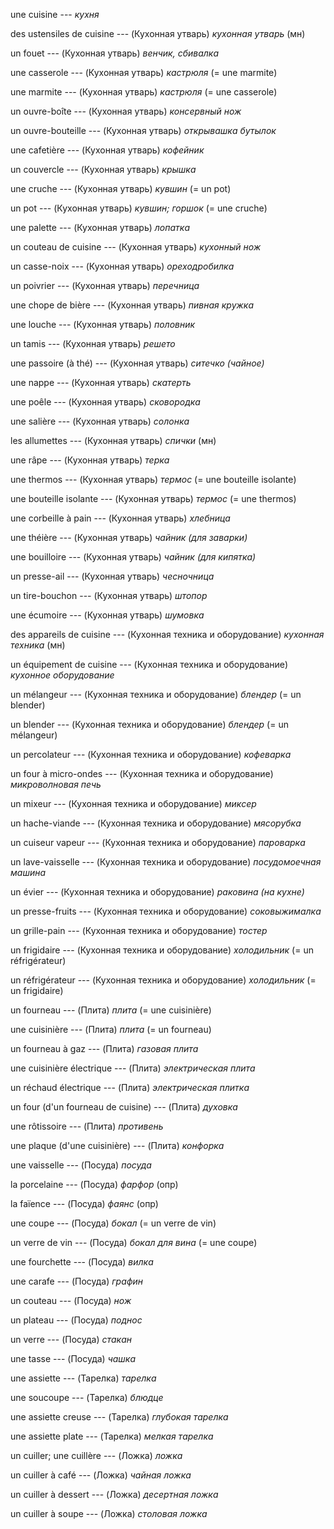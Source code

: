 une cuisine --- *кухня*



des ustensiles de cuisine --- (Кухонная утварь)
*кухонная утварь*
(мн)



un fouet --- (Кухонная утварь)
*венчик, сбивалка*



une casserole --- (Кухонная утварь)
*кастрюля*
(= une marmite)



une marmite --- (Кухонная утварь)
*кастрюля*
(= une casserole)



un ouvre-boîte --- (Кухонная утварь)
*консервный нож*



un ouvre-bouteille --- (Кухонная утварь)
*открывашка бутылок*



une cafetière --- (Кухонная утварь)
*кофейник*



un couvercle --- (Кухонная утварь)
*крышка*



une cruche --- (Кухонная утварь)
*кувшин*
(= un pot)



un pot --- (Кухонная утварь)
*кувшин; горшок*
(= une cruche)



une palette --- (Кухонная утварь)
*лопатка*



un couteau de cuisine --- (Кухонная утварь)
*кухонный нож*



un casse-noix --- (Кухонная утварь)
*ореходробилка*



un poivrier --- (Кухонная утварь)
*перечница*



une chope de bière --- (Кухонная утварь)
*пивная кружка*



une louche --- (Кухонная утварь)
*половник*



un tamis --- (Кухонная утварь)
*решето*



une passoire (à thé) --- (Кухонная утварь)
*ситечко (чайное)*



une nappe --- (Кухонная утварь)
*скатерть*



une poêle --- (Кухонная утварь)
*сковородка*



une salière --- (Кухонная утварь)
*солонка*



les allumettes --- (Кухонная утварь)
*спички*
(мн)



une râpe --- (Кухонная утварь)
*терка*



une thermos --- (Кухонная утварь)
*термос*
(= une bouteille isolante)



une bouteille isolante --- (Кухонная утварь)
*термос*
(= une thermos)



une corbeille à pain --- (Кухонная утварь)
*хлебница*



une théière --- (Кухонная утварь)
*чайник (для заварки)*



une bouilloire --- (Кухонная утварь)
*чайник (для кипятка)*



un presse-ail --- (Кухонная утварь)
*чесночница*



un tire-bouchon --- (Кухонная утварь)
*штопор*



une écumoire --- (Кухонная утварь)
*шумовка*



des appareils de cuisine --- (Кухонная техника и оборудование)
*кухонная техника*
(мн)



un équipement de cuisine --- (Кухонная техника и оборудование)
*кухонное оборудование*



un mélangeur --- (Кухонная техника и оборудование)
*блендер*
(= un blender)



un blender --- (Кухонная техника и оборудование)
*блендер*
(= un mélangeur)



un percolateur --- (Кухонная техника и оборудование)
*кофеварка*



un four à micro-ondes --- (Кухонная техника и оборудование)
*микроволновая печь*



un mixeur --- (Кухонная техника и оборудование)
*миксер*



un hache-viande --- (Кухонная техника и оборудование)
*мясорубка*



un cuiseur vapeur --- (Кухонная техника и оборудование)
*пароварка*



un lave-vaisselle --- (Кухонная техника и оборудование)
*посудомоечная машина*



un évier --- (Кухонная техника и оборудование)
*раковина (на кухне)*



un presse-fruits --- (Кухонная техника и оборудование)
*соковыжималка*



un grille-pain --- (Кухонная техника и оборудование)
*тостер*



un frigidaire --- (Кухонная техника и оборудование)
*холодильник*
(= un réfrigérateur)



un réfrigérateur --- (Кухонная техника и оборудование)
*холодильник*
(= un frigidaire)



un fourneau --- (Плита)
*плита*
(= une cuisinière)



une cuisinière --- (Плита)
*плита*
(= un fourneau)



un fourneau à gaz --- (Плита)
*газовая плита*



une cuisinière électrique --- (Плита)
*электрическая плита*



un réchaud électrique --- (Плита)
*электрическая плитка*



un four (d'un fourneau de cuisine) --- (Плита)
*духовка*



une rôtissoire --- (Плита)
*противень*



une plaque (d'une cuisinière) --- (Плита)
*конфорка*



une vaisselle --- (Посуда)
*посуда*



la porcelaine --- (Посуда)
*фарфор*
(опр)



la faïence --- (Посуда)
*фаянс*
(опр)



une coupe --- (Посуда)
*бокал*
(= un verre de vin)



un verre de vin --- (Посуда)
*бокал для вина*
(= une coupe)



une fourchette --- (Посуда)
*вилка*



une carafe --- (Посуда)
*графин*



un couteau --- (Посуда)
*нож*



un plateau --- (Посуда)
*поднос*



un verre --- (Посуда)
*стакан*



une tasse --- (Посуда)
*чашка*



une assiette --- (Тарелка)
*тарелка*



une soucoupe --- (Тарелка)
*блюдце*



une assiette creuse --- (Тарелка)
*глубокая тарелка*



une assiette plate --- (Тарелка)
*мелкая тарелка*



un cuiller;
une cuillère --- (Ложка)
*ложка*



un cuiller à café --- (Ложка)
*чайная ложка*



un cuiller à dessert --- (Ложка)
*десертная ложка*



un cuiller à soupe --- (Ложка)
*столовая ложка*